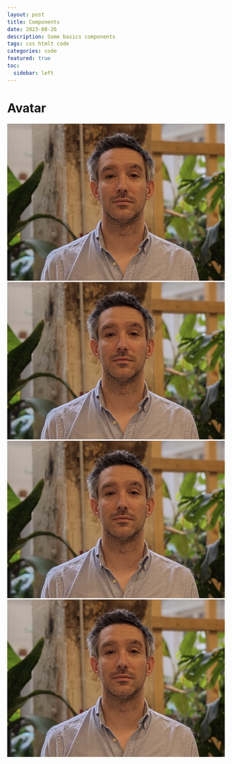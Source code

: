 ```yaml
---
layout: post
title: Components
date: 2023-08-26
description: Some basics components
tags: css htmlt code
categories: code
featured: true
toc:
  sidebar: left
---
```


# Avatar

<img class="avatar" alt="avatar" src="assets/img/components/avatar.jpg" />
<img class="avatar-large" alt="avatar-large" src="assets/img/components/avatar.jpg" />
<img class="avatar-bordered" alt="avatar-bordered" src="assets/img/components/avatar.jpg" />
<img class="avatar-square" alt="avatar-square" src="assets/img/components/avatar.jpg" />
